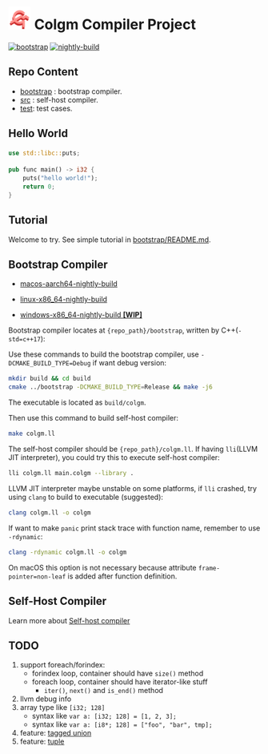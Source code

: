 # <img src="doc/colgm.svg" height="45px"/> Colgm Compiler Project

[![bootstrap](https://github.com/colgm/colgm/actions/workflows/ci.yml/badge.svg)](https://github.com/colgm/colgm/actions/workflows/ci.yml)
[![nightly-build](https://github.com/colgm/colgm/actions/workflows/release.yml/badge.svg)](https://github.com/colgm/colgm/actions/workflows/release.yml)

## Repo Content

- [bootstrap](./bootstrap/README.md) : bootstrap compiler.
- [src](./src/README.md) : self-host compiler.
- [test](./test): test cases.

## Hello World

```rust
use std::libc::puts;

pub func main() -> i32 {
    puts("hello world!");
    return 0;
}
```

## Tutorial

Welcome to try. See simple tutorial in [bootstrap/README.md](./bootstrap/README.md).

## Bootstrap Compiler

- [macos-aarch64-nightly-build](https://github.com/colgm/colgm/releases/tag/macOS_nightly)

- [linux-x86_64-nightly-build](https://github.com/colgm/colgm/releases/tag/linux_nightly)

- [windows-x86_64-nightly-build __[WIP]__](https://github.com/colgm/colgm/releases/tag/windows_nightly)

Bootstrap compiler locates at `{repo_path}/bootstrap`, written by C++(`-std=c++17`):

Use these commands to build the bootstrap compiler, use `-DCMAKE_BUILD_TYPE=Debug` if want debug version:

```sh
mkdir build && cd build
cmake ../bootstrap -DCMAKE_BUILD_TYPE=Release && make -j6
```

The executable is located as `build/colgm`.

Then use this command to build self-host compiler:

```sh
make colgm.ll
```

The self-host compiler should be `{repo_path}/colgm.ll`.
If having `lli`(LLVM JIT interpreter), you could try this to
execute self-host compiler:

```sh
lli colgm.ll main.colgm --library .
```

LLVM JIT interpreter maybe unstable on some platforms,
if `lli` crashed, try using `clang` to build to executable
(suggested):

```sh
clang colgm.ll -o colgm
```

If want to make `panic` print stack trace with function name, remember to use `-rdynamic`:

```sh
clang -rdynamic colgm.ll -o colgm
```

On macOS this option is not necessary because attribute
`frame-pointer=non-leaf` is added after function definition.

## Self-Host Compiler

Learn more about [Self-host compiler](./src/README.md)

## TODO

1. support foreach/forindex:
    - forindex loop, container should have `size()` method
    - foreach loop, container should have iterator-like stuff
        - `iter()`, `next()` and `is_end()` method
2. llvm debug info
3. array type like `[i32; 128]`
    - syntax like `var a: [i32; 128] = [1, 2, 3];`
    - syntax like `var a: [i8*; 128] = ["foo", "bar", tmp];`
4. feature: [tagged union](./doc/spec/tagged_union.md)
5. feature: [tuple](./doc/spec/tuple.md)

